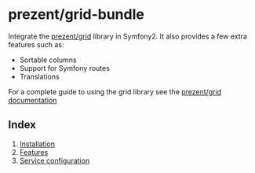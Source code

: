 prezent/grid-bundle
===================

Integrate the [prezent/grid](https://github.com/Prezent/prezent-grid) library in Symfony2. It also provides a few extra
features such as:

* Sortable columns
* Support for Symfony routes
* Translations

For a complete guide to using the grid library see the [prezent/grid documentation](https://github.com/Prezent/prezent-grid/blob/master/doc/index.md)

## Index

1. [Installation](installation.md)
2. [Features](features.md)
3. [Service configuration](services.md)
